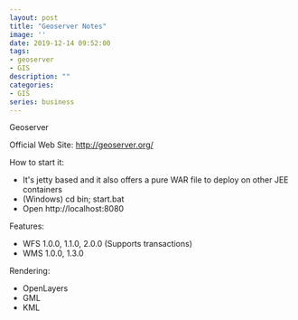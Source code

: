 ```yaml
---
layout: post
title: "Geoserver Notes"
image: ''
date: 2019-12-14 09:52:00
tags: 
- geoserver
- GIS
description: ""
categories:
- GIS
series: business
---
```



Geoserver

Official Web Site: http://geoserver.org/


How to start it:
- It's jetty based and it also offers a pure WAR file to deploy on other JEE containers
- (Windows) cd bin; start.bat
- Open http://localhost:8080

Features:
- WFS 1.0.0, 1.1.0, 2.0.0 (Supports transactions)
- WMS 1.0.0, 1.3.0

Rendering:
- OpenLayers
- GML
- KML
